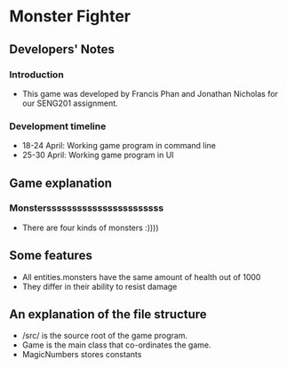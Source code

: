 # Monster Fighter

## Developers' Notes

### Introduction
* This game was developed by Francis Phan and Jonathan Nicholas for our SENG201 assignment.

### Development timeline

* 18-24 April: Working game program in command line
* 25-30 April: Working game program in UI

## Game explanation
### Monstersssssssssssssssssssssss

* There are four kinds of monsters :))))

## Some features
* All entities.monsters have the same amount of health out of 1000
* They differ in their ability to resist damage

## An explanation of the file structure
* /src/ is the source root of the game program.
* Game is the main class that co-ordinates the game.
* MagicNumbers stores constants 



